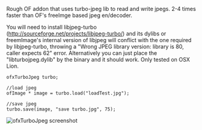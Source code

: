 Rough OF addon that uses turbo-jpeg lib to read and write jpegs. 2-4 times faster than OF's freeImge based jpeg en/decoder.

You will need to install libjpeg-turbo (http://sourceforge.net/projects/libjpeg-turbo/) and its dylibs or freemImage's internal version of libjpeg will conflict with the one required by libjpeg-turbo, throwing a "Wrong JPEG library version: library is 80, caller expects 62" error. Alternatively you can just place the "libturbojpeg.dylib" by the binary and it should work. Only tested on OSX Lion.

	ofxTurboJpeg turbo;
	
	//load jpeg
	ofImage * image = turbo.load("loadTest.jpg");
	
	//save jpeg
	turbo.save(image, "save turbo.jpg", 75);

![ofxTurboJpeg screenshot](http://farm8.staticflickr.com/7243/6999702551_fc8812d210_z.jpg)


